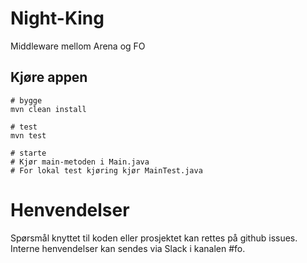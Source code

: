 # Night-King

Middleware mellom Arena og FO


## Kjøre appen
```console
# bygge
mvn clean install 

# test
mvn test

# starte
# Kjør main-metoden i Main.java
# For lokal test kjøring kjør MainTest.java
```

# Henvendelser

Spørsmål knyttet til koden eller prosjektet kan rettes på github issues.
Interne henvendelser kan sendes via Slack i kanalen #fo.
